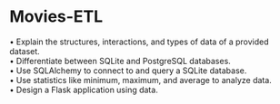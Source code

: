# Movies-ETL
•	Explain the structures, interactions, and types of data of a provided dataset.<br />
•	Differentiate between SQLite and PostgreSQL databases.<br />
•	Use SQLAlchemy to connect to and query a SQLite database.<br />
•	Use statistics like minimum, maximum, and average to analyze data.<br />
•	Design a Flask application using data.

